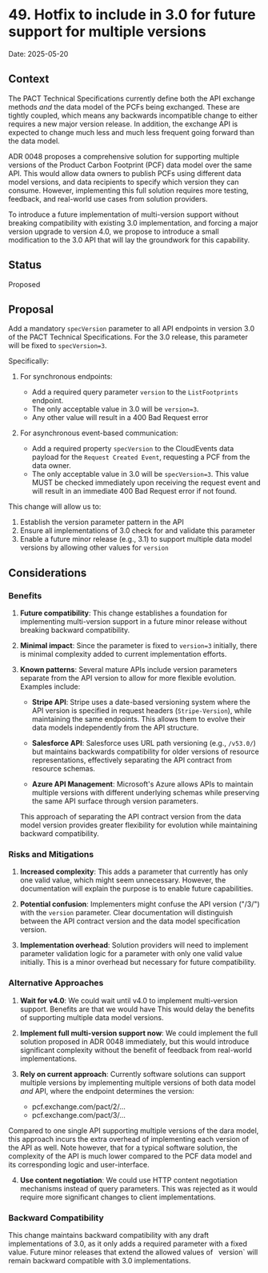 # 49. Hotfix to include in 3.0 for future support for multiple versions

Date: 2025-05-20

## Context

The PACT Technical Specifications currently define both the API exchange methods *and* the data model of the PCFs being exchanged. These are tightly coupled, which means any backwards incompatible change to either requires a new major version release. In addition, the exchange API is expected to change much less and much less frequent going forward than the data model.

ADR 0048 proposes a comprehensive solution for supporting multiple versions of the Product Carbon Footprint (PCF) data model over the same API. This would allow data owners to publish PCFs using different data model versions, and data recipients to specify which version they can consume. However, implementing this full solution requires more testing, feedback, and real-world use cases from solution providers.

To introduce a future implementation of multi-version support without breaking compatibility with existing 3.0 implementation, and forcing a major version upgrade to version 4.0, we propose to introduce a small modification to the 3.0 API that will lay the groundwork for this capability.

## Status

Proposed

## Proposal

Add a mandatory `specVersion` parameter to all API endpoints in version 3.0 of the PACT Technical Specifications. For the 3.0 release, this parameter will be fixed to `specVersion=3`.

Specifically:

1. For synchronous endpoints:
   - Add a required query parameter `version` to the `ListFootprints` endpoint.
   - The only acceptable value in 3.0 will be `version=3`. 
   - Any other value will result in a 400 Bad Request error

2. For asynchronous event-based communication:
   - Add a required property `specVersion` to the CloudEvents data payload for the `Request Created Event`, requesting a PCF from the data owner.
   - The only acceptable value in 3.0 will be `specVersion=3`. This value MUST be checked immediately upon receiving the request event and will result in an immediate 400 Bad Request error if not found.

This change will allow us to:
1. Establish the version parameter pattern in the API
2. Ensure all implementations of 3.0 check for and validate this parameter
3. Enable a future minor release (e.g., 3.1) to support multiple data model versions by allowing other values for `version`


## Considerations

### Benefits

1. **Future compatibility**: This change establishes a foundation for implementing multi-version support in a future minor release without breaking backward compatibility.

2. **Minimal impact**: Since the parameter is fixed to `version=3` initially, there is minimal complexity added to current implementation efforts.

3. **Known patterns**: Several mature APIs include version parameters separate from the API version to allow for more flexible evolution. Examples include:

   - **Stripe API**: Stripe uses a date-based versioning system where the API version is specified in request headers (`Stripe-Version`), while maintaining the same endpoints. This allows them to evolve their data models independently from the API structure.
   
   - **Salesforce API**: Salesforce uses URL path versioning (e.g., `/v53.0/`) but maintains backwards compatibility for older versions of resource representations, effectively separating the API contract from resource schemas.
   
   - **Azure API Management**: Microsoft's Azure allows APIs to maintain multiple versions with different underlying schemas while preserving the same API surface through version parameters.
   
   This approach of separating the API contract version from the data model version provides greater flexibility for evolution while maintaining backward compatibility.

### Risks and Mitigations

1. **Increased complexity**: This adds a parameter that currently has only one valid value, which might seem unnecessary. However, the documentation will explain the purpose is to enable future capabilities.

2. **Potential confusion**: Implementers might confuse the API version ("/3/") with the `version` parameter. Clear documentation will distinguish between the API contract version and the data model specification version.

3. **Implementation overhead**: Solution providers will need to implement parameter validation logic for a parameter with only one valid value initially. This is a minor overhead but necessary for future compatibility.

### Alternative Approaches

1. **Wait for v4.0**: We could wait until v4.0 to implement multi-version support. Benefits are that we would have This would delay the benefits of supporting multiple data model versions.

2. **Implement full multi-version support now**: We could implement the full solution proposed in ADR 0048 immediately, but this would introduce significant complexity without the benefit of feedback from real-world implementations.

3. **Rely on current approach**: Currently software solutions can support multiple versions by implementing multiple versions of both data model *and* API, where the endpoint determines the version:

   - pcf.exchange.com/pact/2/...
   - pcf.exchange.com/pact/3/...

Compared to one single API supporting multiple versions of the dara model, this approach incurs the extra overhead of implementing each version of the API as well. Note however, that for a typical software solution, the complexity of the API is much lower compared to the PCF data model and its corresponding logic and user-interface.

4. **Use content negotiation**: We could use HTTP content negotiation mechanisms instead of query parameters. This was rejected as it would require more significant changes to client implementations.

### Backward Compatibility

This change maintains backward compatibility with any draft implementations of 3.0, as it only adds a required parameter with a fixed value. Future minor releases that extend the allowed values of ` `version` will remain backward compatible with 3.0 implementations.



